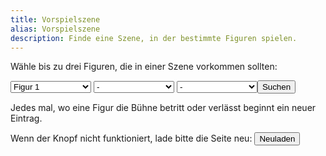 ```yaml
---
title: Vorspielszene
alias: Vorspielszene
description: Finde eine Szene, in der bestimmte Figuren spielen.
---
```

Wähle bis zu drei Figuren, die in einer Szene vorkommen sollten:

<select name="Figur 1" class="character-select" id="char-select-1">
    <option disabled selected value=0>Figur 1</option>
    <option value=2>1. Gerichtsdiener</option>
    <option value=3>2. Gerichtsdiener</option>
    <option value=4>Antonio</option>
    <option value=5>Bedienter</option>
    <option value=6>Curio</option>
    <option value=7>Fabio</option>
    <option value=8>Junker Christoph</option>
    <option value=9>Junker Tobias</option>
    <option value=10>Malvolio</option>
    <option value=11>Maria</option>
    <option value=12>Narr</option>
    <option value=13>Olivia</option>
    <option value=14>Orsino</option>
    <option value=15>Priester</option>
    <option value=16>Schiffshauptmann</option>
    <option value=17>Sebastian</option>
    <option value=18>Valentin</option>
    <option value=19>Viola</option>
</select>

<select name="Figur 2" class="character-select" id="char-select-2">
    <option selected value=0>-</option>
    <option value=2>1. Gerichtsdiener</option>
    <option value=3>2. Gerichtsdiener</option>
    <option value=4>Antonio</option>
    <option value=5>Bedienter</option>
    <option value=6>Curio</option>
    <option value=7>Fabio</option>
    <option value=8>Junker Christoph</option>
    <option value=9>Junker Tobias</option>
    <option value=10>Malvolio</option>
    <option value=11>Maria</option>
    <option value=12>Narr</option>
    <option value=13>Olivia</option>
    <option value=14>Orsino</option>
    <option value=15>Priester</option>
    <option value=16>Schiffshauptmann</option>
    <option value=17>Sebastian</option>
    <option value=18>Valentin</option>
    <option value=19>Viola</option>
</select>

<select name="Figur 3" class="character-select" id="char-select-3">
    <option selected value=0>-</option>
    <option value=2>1. Gerichtsdiener</option>
    <option value=3>2. Gerichtsdiener</option>
    <option value=4>Antonio</option>
    <option value=5>Bedienter</option>
    <option value=6>Curio</option>
    <option value=7>Fabio</option>
    <option value=8>Junker Christoph</option>
    <option value=9>Junker Tobias</option>
    <option value=10>Malvolio</option>
    <option value=11>Maria</option>
    <option value=12>Narr</option>
    <option value=13>Olivia</option>
    <option value=14>Orsino</option>
    <option value=15>Priester</option>
    <option value=16>Schiffshauptmann</option>
    <option value=17>Sebastian</option>
    <option value=18>Valentin</option>
    <option value=19>Viola</option>
</select><button type="submit" class="character-search-button" id="character-search-button" onclick="buttonPressedCallback();">Suchen</button>

Jedes mal, wo eine Figur die Bühne betritt oder verlässt beginnt ein neuer Eintrag.

<div class="scrollable-element-list hidden" id="character-search-results"></div>

<div id="reload-warning">
Wenn der Knopf nicht funktioniert, lade bitte die Seite neu: <button onClick="window.location.href=window.location.href">Neuladen</button>
</div>